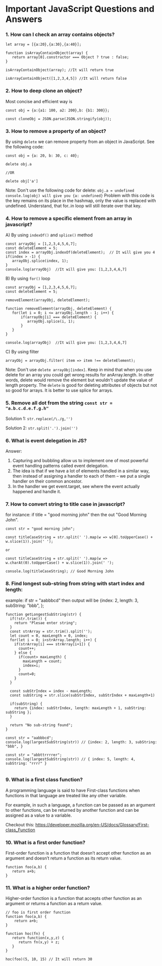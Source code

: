 # Important JavaScript Questions and Answers

### 1. How can I check an array contains objects?

```
let array = [{a:20},{a:30},{a:40}];

function isArrayContainObject(array) {
   return array[0].constructor === Object ? true : false;
}

isArrayContainObject(array); //It will return true

isArrayContainObject([1,2,3,4,5]) //It will return false
```
### 2. How to deep clone an object?

Most concise and efficient way is 

```
const obj = {a:{a1: 100, a2: 200},b: {b1: 300}};

const cloneObj = JSON.parse(JSON.stringify(obj));
```
### 3. How to remove a property of an object?

By using ```delete``` we can remove property from an object in JavaScript. See the following code:

```
const obj = {a: 20, b: 30, c: 40};

delete obj.a

//OR

delete obj['a']
```
Note: Don't use the following code for delete:
```obj.a = undefined```
```console.log(obj) will give you {a: undefined}```
Problem with this code is the key remains on its place in the hashmap, only the value is replaced with undefined. 
Understand, that for..in loop will still iterate over that key.

### 4. How to remove a specific element from an array in javascript?
A) By using ```indexOf()``` and ```splice()``` method
```
const arrayObj = [1,2,3,4,5,6,7];
const deleteElement = 5;
const index = arrayObj.indexOf(deleteElement);  // It will give you 4
if(index > -1) {
   arrayObj.splice(index, 1);  
}
console.log(arrayObj)  //It will give you: [1,2,3,4,6,7]
```
B) By using ```for()``` loop
```
const arrayObj = [1,2,3,4,5,6,7];
const deleteElement = 5;

removeElement(arrayObj, deleteElement);

function removeElement(arrayObj, deleteElement) {
   for(let i = 0; i <= arrayObj.length - 1; i++) {
       if(arrayObj[i] === deleteElement) {
          arrayObj.splice(i, 1);
       }
   }
}

console.log(arrayObj)  //It will give you: [1,2,3,4,6,7]
```
C) By using filter
```
arrayObj = arrayObj.filter( item => item !== deleteElement);
```
Note: Don't use  ```delete arrayObj[index]```. Keep in mind that when you use delete for an array you could get wrong results for anArray.length. In other words, delete would remove the element but wouldn't update the value of length property. The ```delete``` is good for deleting attributes of objects but not so good for arrays. It is better to use splice for arrays.

### 5. Remove all dot from the string ```const str = "a.b.c.d.e.f.g.h"```
Solution 1:
```str.replace(/\./g,'')```

Solution 2:
```str.split('.').join('')```

### 6. What is event delegation in JS?

Answer:
1. Capturing and bubbling allow us to implement one of most powerful event handling patterns called event delegation.
2. The idea is that if we have a lot of elements handled in a similar way, then instead of assigning a handler to each of them – we put a single handler on their common ancestor.
3. In the handler we get event.target, see where the event actually happened and handle it.

### 7. How to convert string to title case in javascript?
for instance: if title = "good morning john" then the out "Good Morning John".

```
const str = "good morning john";

const titleCaseString = str.split(' ').map(w => w[0].toUpperCase() + w.slice(1)).join(' ');

or

const titleCaseString = str.split(' ').map(w => w.charAt(0).toUpperCase() + w.slice(1)).join(' ');

console.log(titleCaseString); // Good Morning John

```
### 8. Find longest sub-string from string with start index and length:
example: if str = "aabbbcd" then output will be {index: 2, length: 3, subString: "bbb", };
```
function getLongestSubString(str) {
  if(!str.trim()) {
    return "Plesae enter string";
  }
  const strArray = str.trim().split('');
  let count = 0, maxLength = 0, index;
  for(let i = 0; i<strArray.length; i++) {
    if(strArray[i] === strArray[i+1]) {
      count++;
    } else {
      if(count> maxLength) {
        maxLength = count;
        index=i;
      } 
      count=0;
    }
  }
  
  const subStrIndex = index - maxLength;
  const subString = str.slice(subStrIndex, subStrIndex + maxLength+1)
  
  if(subString) {
    return {index: subStrIndex, length: maxLength + 1, subString: subString };
  }
  
  return "No sub-string found";
}

const str = "aabbbcd";
console.log(largestSubString(str)) // {index: 2, length: 3, subString: "bbb", }

const str = "abbttrrrrer";
console.log(largestSubString(str)) // { index: 5, length: 4, subString: "rrrr" }


```

### 9. What is a first class function?
A programming language is said to have First-class functions when functions in that language are treated like any other variable. 

For example, in such a language, a function can be passed as an argument to other functions, can be returned by another function and can be assigned as a value to a variable.

Checkout this:  https://developer.mozilla.org/en-US/docs/Glossary/First-class_Function

### 10. What is a first order function?
First-order function is a function that doesn’t accept other function as an argument and doesn’t return a function as its return value.
```
function foo(a,b) {
   return a+b;
}
```

### 11. What is a higher order function?
Higher-order function is a function that accepts other function as an argument or returns a function as a return value.

```
// foo is first order function
function foo(a,b) {
    return a+b;
}

function hoc(fn) {
   return function(x,y,z) {
      return fn(x,y) + z;
   }
}

hoc(foo)(5, 10, 15) // It will return 30

```
